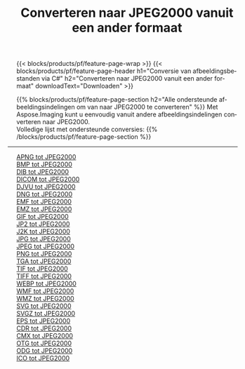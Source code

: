 ﻿---
title: Converteren naar JPEG2000 vanuit een ander formaat 
weight: 3920
url: /nl/net/conversion/to/jpeg2000 
lang: nl
langdirlevel: 2
locales: zh-hans,ja,it,ru,de,es,fr,nl,id,lt,pl,pt,vi,tr,ko,zh-hant,ar,hi,th,sv,cs,uk,he
description: Met behulp van Aspose.Imaging kunt u eenvoudig converteren naar JPEG2000 vanuit een ander formaat
---

{{< blocks/products/pf/feature-page-wrap >}}
{{< blocks/products/pf/feature-page-header h1="Conversie van afbeeldingsbestanden via C#" h2="Converteren naar JPEG2000 vanuit een ander formaat" downloadText="Downloaden" >}}


{{% blocks/products/pf/feature-page-section  h2="Alle ondersteunde afbeeldingsindelingen om van naar JPEG2000 te converteren" %}}
Met Aspose.Imaging kunt u eenvoudig vanuit andere afbeeldingsindelingen converteren naar JPEG2000.
<br/>
Volledige lijst met ondersteunde conversies:
{{% /blocks/products/pf/feature-page-section %}}
<div class="container-fluid productfamilypage bg-gray">
    <div class="convertypes bg-gray agp-content section">
        <div class="container">
		<hr style="margin-left:-20px;"/>
		<div class="row other-converters">
		    <div class='col-md-2 other-converter remove-lp remove-rp'><a href="/imaging/nl/net/conversion/apng-to-jpeg2000" >APNG tot JPEG2000</a></div>
<div class='col-md-2 other-converter remove-lp remove-rp'><a href="/imaging/nl/net/conversion/bmp-to-jpeg2000" >BMP tot JPEG2000</a></div>
<div class='col-md-2 other-converter remove-lp remove-rp'><a href="/imaging/nl/net/conversion/dib-to-jpeg2000" >DIB tot JPEG2000</a></div>
<div class='col-md-2 other-converter remove-lp remove-rp'><a href="/imaging/nl/net/conversion/dicom-to-jpeg2000" >DICOM tot JPEG2000</a></div>
<div class='col-md-2 other-converter remove-lp remove-rp'><a href="/imaging/nl/net/conversion/djvu-to-jpeg2000" >DJVU tot JPEG2000</a></div>
<div class='col-md-2 other-converter remove-lp remove-rp'><a href="/imaging/nl/net/conversion/dng-to-jpeg2000" >DNG tot JPEG2000</a></div>
<div class='col-md-2 other-converter remove-lp remove-rp'><a href="/imaging/nl/net/conversion/emf-to-jpeg2000" >EMF tot JPEG2000</a></div>
<div class='col-md-2 other-converter remove-lp remove-rp'><a href="/imaging/nl/net/conversion/emz-to-jpeg2000" >EMZ tot JPEG2000</a></div>
<div class='col-md-2 other-converter remove-lp remove-rp'><a href="/imaging/nl/net/conversion/gif-to-jpeg2000" >GIF tot JPEG2000</a></div>
<div class='col-md-2 other-converter remove-lp remove-rp'><a href="/imaging/nl/net/conversion/jp2-to-jpeg2000" >JP2 tot JPEG2000</a></div>
<div class='col-md-2 other-converter remove-lp remove-rp'><a href="/imaging/nl/net/conversion/j2k-to-jpeg2000" >J2K tot JPEG2000</a></div>
<div class='col-md-2 other-converter remove-lp remove-rp'><a href="/imaging/nl/net/conversion/jpg-to-jpeg2000" >JPG tot JPEG2000</a></div>
<div class='col-md-2 other-converter remove-lp remove-rp'><a href="/imaging/nl/net/conversion/jpeg-to-jpeg2000" >JPEG tot JPEG2000</a></div>
<div class='col-md-2 other-converter remove-lp remove-rp'><a href="/imaging/nl/net/conversion/png-to-jpeg2000" >PNG tot JPEG2000</a></div>
<div class='col-md-2 other-converter remove-lp remove-rp'><a href="/imaging/nl/net/conversion/tga-to-jpeg2000" >TGA tot JPEG2000</a></div>
<div class='col-md-2 other-converter remove-lp remove-rp'><a href="/imaging/nl/net/conversion/tif-to-jpeg2000" >TIF tot JPEG2000</a></div>
<div class='col-md-2 other-converter remove-lp remove-rp'><a href="/imaging/nl/net/conversion/tiff-to-jpeg2000" >TIFF tot JPEG2000</a></div>
<div class='col-md-2 other-converter remove-lp remove-rp'><a href="/imaging/nl/net/conversion/webp-to-jpeg2000" >WEBP tot JPEG2000</a></div>
<div class='col-md-2 other-converter remove-lp remove-rp'><a href="/imaging/nl/net/conversion/wmf-to-jpeg2000" >WMF tot JPEG2000</a></div>
<div class='col-md-2 other-converter remove-lp remove-rp'><a href="/imaging/nl/net/conversion/wmz-to-jpeg2000" >WMZ tot JPEG2000</a></div>
<div class='col-md-2 other-converter remove-lp remove-rp'><a href="/imaging/nl/net/conversion/svg-to-jpeg2000" >SVG tot JPEG2000</a></div>
<div class='col-md-2 other-converter remove-lp remove-rp'><a href="/imaging/nl/net/conversion/svgz-to-jpeg2000" >SVGZ tot JPEG2000</a></div>
<div class='col-md-2 other-converter remove-lp remove-rp'><a href="/imaging/nl/net/conversion/eps-to-jpeg2000" >EPS tot JPEG2000</a></div>
<div class='col-md-2 other-converter remove-lp remove-rp'><a href="/imaging/nl/net/conversion/cdr-to-jpeg2000" >CDR tot JPEG2000</a></div>
<div class='col-md-2 other-converter remove-lp remove-rp'><a href="/imaging/nl/net/conversion/cmx-to-jpeg2000" >CMX tot JPEG2000</a></div>
<div class='col-md-2 other-converter remove-lp remove-rp'><a href="/imaging/nl/net/conversion/otg-to-jpeg2000" >OTG tot JPEG2000</a></div>
<div class='col-md-2 other-converter remove-lp remove-rp'><a href="/imaging/nl/net/conversion/odg-to-jpeg2000" >ODG tot JPEG2000</a></div>
<div class='col-md-2 other-converter remove-lp remove-rp'><a href="/imaging/nl/net/conversion/ico-to-jpeg2000" >ICO tot JPEG2000</a></div>
                </div>
        </div>
    </div>
</div>
<br/>

